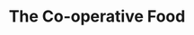 ---
title: "The Co-operative Food"
url: /gateshead/the-co-operative-food-durham-road/
shop: Supermarkt
---
